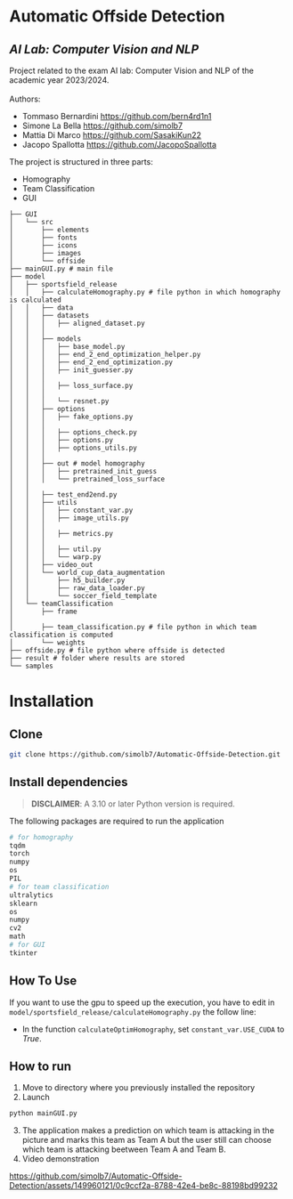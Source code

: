 # Automatic Offside Detection
## _AI Lab: Computer Vision and NLP_


Project related to the exam AI lab: Computer Vision and NLP of the academic year 2023/2024.\
\
Authors:

- Tommaso Bernardini https://github.com/bern4rd1n1
- Simone La Bella https://github.com/simolb7
- Mattia Di Marco https://github.com/SasakiKun22
- Jacopo Spallotta https://github.com/JacopoSpallotta


The project is structured in three parts:
- Homography
- Team Classification
- GUI

```
├── GUI
│   └── src
│       ├── elements
│       ├── fonts
│       ├── icons
│       ├── images
│       └── offside
├── mainGUI.py # main file 
├── model 
│   ├── sportsfield_release
│   │   ├── calculateHomography.py # file python in which homography is calculated
│   │   ├── data
│   │   ├── datasets
│   │   │   ├── aligned_dataset.py
│   │   │   
│   │   ├── models
│   │   │   ├── base_model.py
│   │   │   ├── end_2_end_optimization_helper.py
│   │   │   ├── end_2_end_optimization.py
│   │   │   ├── init_guesser.py
│   │   │   
│   │   │   ├── loss_surface.py
│   │   │ 
│   │   │   └── resnet.py
│   │   ├── options
│   │   │   ├── fake_options.py
│   │   │   
│   │   │   ├── options_check.py
│   │   │   ├── options.py
│   │   │   ├── options_utils.py
│   │   │   
│   │   ├── out # model homography
│   │   │   ├── pretrained_init_guess
│   │   │   └── pretrained_loss_surface
│   │   
│   │   ├── test_end2end.py
│   │   ├── utils
│   │   │   ├── constant_var.py
│   │   │   ├── image_utils.py
│   │   │   
│   │   │   ├── metrics.py
│   │   │  
│   │   │   ├── util.py
│   │   │   └── warp.py
│   │   ├── video_out
│   │   └── world_cup_data_augmentation
│   │       ├── h5_builder.py
│   │       ├── raw_data_loader.py
│   │       └── soccer_field_template
│   └── teamClassification
│       ├── frame
│      
│       ├── team_classification.py # file python in which team classification is computed
│       └── weights
├── offside.py # file python where offside is detected
├── result # folder where results are stored
└── samples
```

# Installation

## Clone
```sh
git clone https://github.com/simolb7/Automatic-Offside-Detection.git
```

## Install dependencies


> **DISCLAIMER**: A 3.10 or later Python version is required.

The following packages are required to run the application
```sh
# for homography
tqdm
torch
numpy
os
PIL
# for team classification
ultralytics
sklearn
os
numpy
cv2
math
# for GUI
tkinter
```

## How To Use
If you want to use the gpu to speed up the execution, you have to edit in `model/sportsfield_release/calculateHomography.py` the follow line: 
- In the function `calculateOptimHomography`, set `constant_var.USE_CUDA` to *True*.

## How to run
1. Move to directory where you previously installed the repository
2. Launch 
```sh
python mainGUI.py
```
3. The application makes a prediction on which team is attacking in the picture and marks this team as Team A but the user still can choose which team is attacking beetween Team A and Team B.
4. Video demonstration
   

https://github.com/simolb7/Automatic-Offside-Detection/assets/149960121/0c9ccf2a-8788-42e4-be8c-88198bd99232




